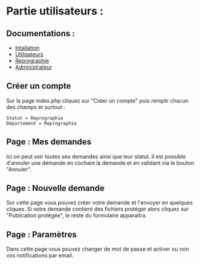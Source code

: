 # Partie utilisateurs :

## Documentations :
* [Intallation](https://bastienmarais.github.io/Daily-Print-Project/install)
* [Utilisateurs](https://bastienmarais.github.io/Daily-Print-Project/users)
* [Reprographie](https://bastienmarais.github.io/Daily-Print-Project/repro)
* [Administrateur](https://bastienmarais.github.io/Daily-Print-Project/admin)

## Créer un compte 

Sur la page index.php cliquez sur "Créer un compte" puis remplir chacun des champs et surtout :
```
Statut = Reprographie
Département = Reprographie
```

## Page : Mes demandes

Ici on peut voir toutes ses demandes ainsi que leur statut. Il est possible d'annuler une demande en cochant la demande et en validant via le bouton "Annuler".

## Page : Nouvelle demande

Sur cette page vous pouvez créer votre demande et l'envoyer en quelques cliques. Si votre demande contient des fichiers 
protéger alors cliquez sur "Publication protégée", le reste du formulaire apparaitra.

## Page : Paramètres 

Dans cette page vous pouvez changer de mot de passe et activer ou non vos notifications par email.